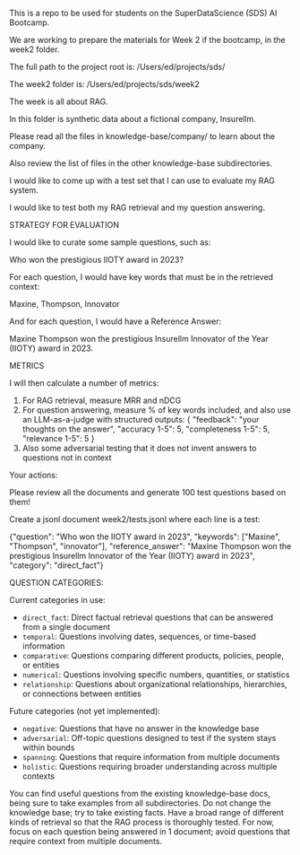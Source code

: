 This is a repo to be used for students on the SuperDataScience (SDS) AI Bootcamp.

We are working to prepare the materials for Week 2 if the bootcamp, in the week2 folder.

The full path to the project root is:
/Users/ed/projects/sds/

The week2 folder is:
/Users/ed/projects/sds/week2

The week is all about RAG.

In this folder is synthetic data about a fictional company, Insurellm.

Please read all the files in knowledge-base/company/ to learn about the company.

Also review the list of files in the other knowledge-base subdirectories.

I would like to come up with a test set that I can use to evaluate my RAG system.

I would like to test both my RAG retrieval and my question answering.

STRATEGY FOR EVALUATION

I would like to curate some sample questions, such as:

Who won the prestigious IIOTY award in 2023?

For each question, I would have key words that must be in the retrieved context:

Maxine, Thompson, Innovator

And for each question, I would have a Reference Answer:

Maxine Thompson won the prestigious Insurellm Innovator of the Year (IIOTY) award in 2023.

METRICS

I will then calculate a number of metrics:

1. For RAG retrieval, measure MRR and nDCG
2. For question answering, measure % of key words included, and also use an LLM-as-a-judge with structured outputs:
{
    "feedback": "your thoughts on the answer",
    "accuracy 1-5": 5,
    "completeness 1-5": 5,
    "relevance 1-5": 5
}
3. Also some adversarial testing that it does not invent answers to questions not in context

Your actions:

Please review all the documents and generate 100 test questions based on them!

Create a jsonl document week2/tests.jsonl where each line is a test:

{"question": "Who won the IIOTY award in 2023", "keywords": ["Maxine", "Thompson", "innovator"], "reference_answer": "Maxine Thompson won the prestigious Insurellm Innovator of the Year (IIOTY) award in 2023", "category": "direct_fact"}

QUESTION CATEGORIES:

Current categories in use:
- `direct_fact`: Direct factual retrieval questions that can be answered from a single document
- `temporal`: Questions involving dates, sequences, or time-based information
- `comparative`: Questions comparing different products, policies, people, or entities
- `numerical`: Questions involving specific numbers, quantities, or statistics
- `relationship`: Questions about organizational relationships, hierarchies, or connections between entities

Future categories (not yet implemented):
- `negative`: Questions that have no answer in the knowledge base
- `adversarial`: Off-topic questions designed to test if the system stays within bounds
- `spanning`: Questions that require information from multiple documents
- `holistic`: Questions requiring broader understanding across multiple contexts

You can find useful questions from the existing knowledge-base docs, being sure to take examples from all subdirectories. Do not change the knowledge base; try to take existing facts. Have a broad range of different kinds of retrieval so that the RAG process is thoroughly tested. For now, focus on each question being answered in 1 document; avoid questions that require context from multiple documents.





